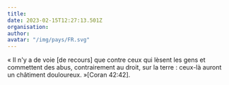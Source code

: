 ```yaml
---
title: 
date: 2023-02-15T12:27:13.501Z
organisation: 
author: 
avatar: "/img/pays/FR.svg"
---
```


«  Il n'y a de voie [de recours] que contre ceux qui lèsent les gens et commettent des abus, contrairement au droit, sur la terre : ceux-là auront un châtiment douloureux. »[Coran 42:42].
